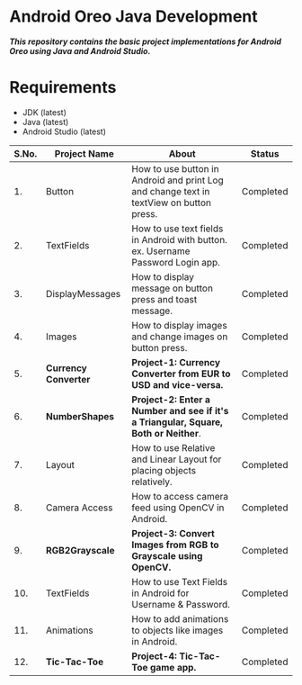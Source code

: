 # Android Oreo Java Development

***This repository contains the basic project implementations for Android Oreo using Java and Android Studio.***

# Requirements
* JDK (latest)
* Java (latest)
* Android Studio (latest)

| S.No. |       Project Name        |                           About                            |	  Status    |
| ----- | ------------------------- | ---------------------------------------------------------- | ------------ |
|   1.  | Button                    | How to use button in Android and print Log and change text in textView on button press. | Completed |
|   2.  | TextFields                | How to use text fields in Android with button. ex. Username Password Login app. | Completed |
|   3.  | DisplayMessages           | How to display message on button press and toast message.  |   Completed  |
|   4.  | Images                    | How to display images and change images on button press.   |   Completed  |
|   5.  | **Currency Converter**    |**Project-1: Currency Converter from EUR to USD and vice-versa.**| Completed |
|   6.  | **NumberShapes**          | **Project-2: Enter a Number and see if it's a Triangular, Square, Both or Neither**.| Completed |
|   7.  | Layout                    | How to use Relative and Linear Layout for placing objects relatively. |  Completed |
|   8.  | Camera Access             | How to access camera feed using OpenCV in Android.         |   Completed  |
|   9.  | **RGB2Grayscale**         | **Project-3: Convert Images from RGB to Grayscale using OpenCV.**|  Completed  |
|  10.  | TextFields                | How to use Text Fields in Android for Username & Password.|   Completed  |
|  11.  | Animations                | How to add animations to objects like images in Android.  |   Completed  |
|  12.  | **Tic-Tac-Toe**           | **Project-4: Tic-Tac-Toe game app.**                      |   Completed  |
